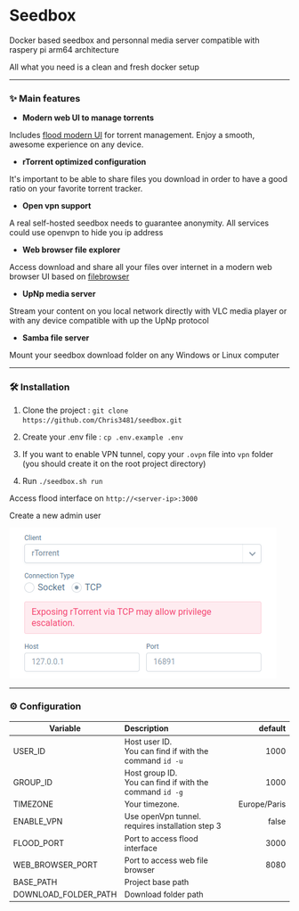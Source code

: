 # Seedbox

Docker based seedbox and personnal media server compatible with raspery pi arm64 architecture

All what you need is a clean and fresh docker setup

---

### ✨ Main features

- **Modern web UI to manage torrents**

Includes [flood modern UI](https://flood.js.org/)  for torrent management. Enjoy a smooth, awesome experience on any device.

- **rTorrent optimized configuration**

It's important to be able to share files you download in order to have a good ratio on your favorite torrent tracker.

-  **Open vpn support**

A real self-hosted seedbox needs to guarantee anonymity. All services could use openvpn to hide you ip address

- **Web browser file explorer**

Access download and share all your files over internet in a modern web browser UI based on [filebrowser](https://filebrowser.org/features)

- **UpNp media server**

Stream your content on you local network directly with VLC media player or with any device compatible with up the UpNp protocol

-  **Samba file server**

Mount your seedbox download folder on any Windows or Linux computer

---

### 🛠️ Installation

1) Clone the project : `git clone https://github.com/Chris3481/seedbox.git`
 
2) Create your .env file : `cp .env.example .env`

3) If you want to enable VPN tunnel, copy your `.ovpn` file into `vpn` folder (you should create it on the root project directory)

4) Run `./seedbox.sh run`

Access flood interface on `http://<server-ip>:3000` 

Create a new admin user

![alt text](docs/rtorrent-conf.png)

---

### ⚙️ Configuration 

| Variable              | Description                                                 |      default |
|-----------------------|:------------------------------------------------------------|-------------:|
| USER_ID               | Host user ID.<br> You can find if with the command `id -u`  |         1000 |
| GROUP_ID              | Host group ID.<br> You can find if with the command `id -g` |         1000 |
| TIMEZONE              | Your timezone.<br>                                          | Europe/Paris |
| ENABLE_VPN            | Use openVpn tunnel.<br> requires installation step 3        |        false |
| FLOOD_PORT            | Port to access flood interface                              |         3000 |
| WEB_BROWSER_PORT      | Port to access web file browser                             |         8080 |
| BASE_PATH             | Project base path                                           |              |
| DOWNLOAD_FOLDER_PATH  | Download folder path                                        |              |

